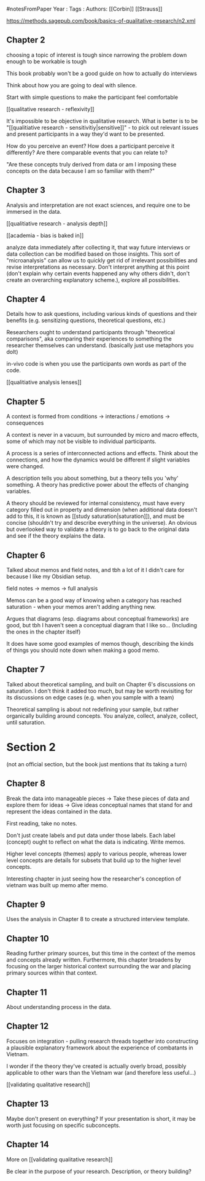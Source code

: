 #notesFromPaper
Year   :
Tags   :
Authors: [[Corbin]] [[Strauss]]

https://methods.sagepub.com/book/basics-of-qualitative-research/n2.xml

Chapter 2
---------

choosing a topic of interest is tough since narrowing the problem down enough to be workable is tough

This book probably won't be a good guide on how to actually do interviews

Think about how you are going to deal with silence.

Start with simple questions to make the participant feel comfortable

[[qualitative research - reflexivity]]

It's impossible to be objective in qualitative research. What is better is to be "[[qualitiative research - sensitivitiy|sensitive]]" - to pick out relevant issues and present participants in a way they'd want to be presented.

How do you perceive an event? How does a participant perceive it differently? Are there comparable events that you can relate to?

"Are these concepts truly derived from data or am I imposing these concepts on the data because I am so familiar with them?"

Chapter 3
---------

Analysis and interpretation are not exact sciences, and require one to be immersed in the data.

[[qualitiative research - analysis depth]]

[[academia - bias is baked in]]

analyze data immediately after collecting it, that way future interviews or data collection can be modified based on those insights. This sort of "microanalysis" can allow us to quickly get rid of irrelevant possibilities and revise interpretations as necessary. Don't interpret anything at this point (don't explain why certain events happened any why others didn't, don't create an overarching explanatory scheme.), explore all possibilities.

Chapter 4
---------

Details how to ask questions, including various kinds of questions and their benefits (e.g. sensitizing questions, theoretical questions, etc.)

Researchers ought to understand participants through "theoretical comparisons", aka comparing their experiences to something the researcher themselves can understand. (basically just use metaphors you dolt)

in-vivo code is when you use the participants own words as part of the code.

[[qualitiative analysis lenses]]

Chapter 5
---------

A context is formed from conditions -> interactions / emotions -> consequences

A context is never in a vacuum, but surrounded by micro and macro effects, some of which may not be visible to individual participants.

A process is a series of interconnected actions and effects. Think about the connections, and how the dynamics would be different if slight variables were changed.

A description tells you about something, but a theory tells you 'why' something. A theory has predictive power about the effects of changing variables.

A theory should be reviewed for internal consistency, must have every category filled out in property and dimension (when additional data doesn't add to this, it is known as [[study saturation|saturation]]), and must be concise (shouldn't try and describe everything in the universe). An obvious but overlooked way to validate a theory is to go back to the original data and see if the theory explains the data.

Chapter 6
---------

Talked about memos and field notes, and tbh a lot of it I didn't care for because I like my Obsidian setup.

field notes -> memos -> full analysis

Memos can be a good way of knowing when a category has reached saturation - when your memos aren't adding anything new.

Argues that diagrams (esp. diagrams about conceptual frameworks) are good, but tbh I haven't seen a conceptual diagram that I like so... (Including the ones in the chapter itself)

It does have some good examples of memos though, describing the kinds of things you should note down when making a good memo.

Chapter 7
---------

Talked about theoretical sampling, and built on Chapter 6's discussions on saturation. I don't think it added too much, but may be worth revisiting for its discussions on edge cases (e.g. when you sample with a team)

Theoretical sampling is about not redefining your sample, but rather organically building around concepts. You analyze, collect, analyze, collect, until saturation.

Section 2
=========

(not an official section, but the book just mentions that its taking a turn)

Chapter 8
---------

Break the data into manageable pieces -> Take these pieces of data and explore them for ideas -> Give ideas conceptual names that stand for and represent the ideas contained in the data.

First reading, take no notes.

Don't just create labels and put data under those labels. Each label (concept) ought to reflect on what the data is indicating. Write memos.

Higher level concepts (themes) apply to various people, whereas lower level concepts are details for subsets that build up to the higher level concepts.

Interesting chapter in just seeing how the researcher's conception of vietnam was built up memo after memo.

Chapter 9
---------

Uses the analysis in Chapter 8 to create a structured interview template.

Chapter 10
----------

Reading further primary sources, but this time in the context of the memos and concepts already written. Furthermore, this chapter broadens by focusing on the larger historical context surrounding the war and placing primary sources within that context.

Chapter 11
----------

About understanding process in the data.

Chapter 12
----------

Focuses on integration - pulling research threads together into constructing a plausible explanatory framework about the experience of combatants in Vietnam.

I wonder if the theory they've created is actually overly broad, possibly applicable to other wars than the Vietnam war (and therefore less useful...)

[[validating qualitative research]]

Chapter 13
----------

Maybe don't present on everything? If your presentation is short, it may be worth just focusing on specific subconcepts.

Chapter 14
----------

More on [[validating qualitative research]]

Be clear in the purpose of your research. Description, or theory building?
